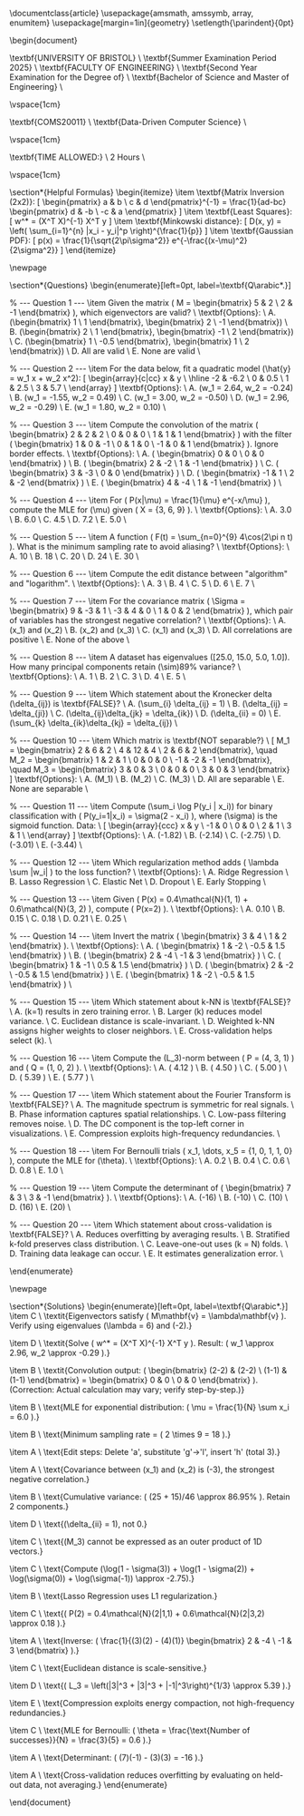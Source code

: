 \documentclass{article}
\usepackage{amsmath, amssymb, array, enumitem}
\usepackage[margin=1in]{geometry}
\setlength{\parindent}{0pt}

\begin{document}

\textbf{UNIVERSITY OF BRISTOL} \\
\textbf{Summer Examination Period 2025} \\
\textbf{FACULTY OF ENGINEERING} \\
\textbf{Second Year Examination for the Degree of} \\
\textbf{Bachelor of Science and Master of Engineering} \\

\vspace{1cm}

\textbf{COMS20011} \\
\textbf{Data-Driven Computer Science} \\

\vspace{1cm}

\textbf{TIME ALLOWED:} \\
2 Hours \\

\vspace{1cm}

\section*{Helpful Formulas}
\begin{itemize}
\item \textbf{Matrix Inversion (2x2)}: 
  \[ \begin{pmatrix} a & b \\ c & d \end{pmatrix}^{-1} = \frac{1}{ad-bc} \begin{pmatrix} d & -b \\ -c & a \end{pmatrix} \]
\item \textbf{Least Squares}: 
  \[ w^* = (X^T X)^{-1} X^T y \]
\item \textbf{Minkowski distance}: 
  \[ D(x, y) = \left( \sum_{i=1}^{n} |x_i - y_i|^p \right)^{\frac{1}{p}} \]
\item \textbf{Gaussian PDF}: 
  \[ p(x) = \frac{1}{\sqrt{2\pi\sigma^2}} e^{-\frac{(x-\mu)^2}{2\sigma^2}} \]
\end{itemize}

\newpage

\section*{Questions}
\begin{enumerate}[left=0pt, label=\textbf{Q\arabic*.}]

% --- Question 1 ---
\item Given the matrix \( M = \begin{bmatrix} 5 & 2 \\ 2 & -1 \end{bmatrix} \), which eigenvectors are valid? \\
\textbf{Options}: \\
A. \(\begin{bmatrix} 1 \\ 1 \end{bmatrix}, \begin{bmatrix} 2 \\ -1 \end{bmatrix}\) \\
B. \(\begin{bmatrix} 2 \\ 1 \end{bmatrix}, \begin{bmatrix} -1 \\ 2 \end{bmatrix}\) \\
C. \(\begin{bmatrix} 1 \\ -0.5 \end{bmatrix}, \begin{bmatrix} 1 \\ 2 \end{bmatrix}\) \\
D. All are valid \\
E. None are valid \\

% --- Question 2 ---
\item For the data below, fit a quadratic model \(\hat{y} = w_1 x + w_2 x^2\):
\[
\begin{array}{c|cc}
x & y \\
\hline
-2 & -6.2 \\
0 & 0.5 \\
1 & 2.5 \\
3 & 5.7 \\
\end{array}
\]
\textbf{Options}: \\
A. \(w_1 = 2.64, w_2 = -0.24\) \\
B. \(w_1 = -1.55, w_2 = 0.49\) \\
C. \(w_1 = 3.00, w_2 = -0.50\) \\
D. \(w_1 = 2.96, w_2 = -0.29\) \\
E. \(w_1 = 1.80, w_2 = 0.10\) \\

% --- Question 3 ---
\item Compute the convolution of the matrix \( \begin{bmatrix} 2 & 2 & 2 \\ 0 & 0 & 0 \\ 1 & 1 & 1 \end{bmatrix} \) with the filter \( \begin{bmatrix} 1 & 0 & -1 \\ 0 & 1 & 0 \\ -1 & 0 & 1 \end{bmatrix} \). Ignore border effects. \\
\textbf{Options}: \\
A. \( \begin{bmatrix} 0 & 0 \\ 0 & 0 \end{bmatrix} \) \\
B. \( \begin{bmatrix} 2 & -2 \\ 1 & -1 \end{bmatrix} \) \\
C. \( \begin{bmatrix} 3 & -3 \\ 0 & 0 \end{bmatrix} \) \\
D. \( \begin{bmatrix} -1 & 1 \\ 2 & -2 \end{bmatrix} \) \\
E. \( \begin{bmatrix} 4 & -4 \\ 1 & -1 \end{bmatrix} \) \\

% --- Question 4 ---
\item For \( P(x|\mu) = \frac{1}{\mu} e^{-x/\mu} \), compute the MLE for \(\mu\) given \( X = \{3, 6, 9\} \). \\
\textbf{Options}: \\
A. 3.0 \\
B. 6.0 \\
C. 4.5 \\
D. 7.2 \\
E. 5.0 \\

% --- Question 5 ---
\item A function \( F(t) = \sum_{n=0}^{9} 4\cos(2\pi n t) \). What is the minimum sampling rate to avoid aliasing? \\
\textbf{Options}: \\
A. 10 \\
B. 18 \\
C. 20 \\
D. 24 \\
E. 30 \\

% --- Question 6 ---
\item Compute the edit distance between "algorithm" and "logarithm". \\
\textbf{Options}: \\
A. 3 \\
B. 4 \\
C. 5 \\
D. 6 \\
E. 7 \\

% --- Question 7 ---
\item For the covariance matrix \( \Sigma = \begin{bmatrix} 9 & -3 & 1 \\ -3 & 4 & 0 \\ 1 & 0 & 2 \end{bmatrix} \), which pair of variables has the strongest negative correlation? \\
\textbf{Options}: \\
A. \(x_1\) and \(x_2\) \\
B. \(x_2\) and \(x_3\) \\
C. \(x_1\) and \(x_3\) \\
D. All correlations are positive \\
E. None of the above \\

% --- Question 8 ---
\item A dataset has eigenvalues \([25.0, 15.0, 5.0, 1.0]\). How many principal components retain \(\sim\)89\% variance? \\
\textbf{Options}: \\
A. 1 \\
B. 2 \\
C. 3 \\
D. 4 \\
E. 5 \\

% --- Question 9 ---
\item Which statement about the Kronecker delta \(\delta_{ij}\) is \textbf{FALSE}? \\
A. \(\sum_{i} \delta_{ij} = 1\) \\
B. \(\delta_{ij} = \delta_{ji}\) \\
C. \(\delta_{ij}\delta_{jk} = \delta_{ik}\) \\
D. \(\delta_{ii} = 0\) \\
E. \(\sum_{k} \delta_{ik}\delta_{kj} = \delta_{ij}\) \\

% --- Question 10 ---
\item Which matrix is \textbf{NOT separable?} \\
\[
M_1 = \begin{bmatrix} 2 & 6 & 2 \\ 4 & 12 & 4 \\ 2 & 6 & 2 \end{bmatrix}, \quad 
M_2 = \begin{bmatrix} 1 & 2 & 1 \\ 0 & 0 & 0 \\ -1 & -2 & -1 \end{bmatrix}, \quad 
M_3 = \begin{bmatrix} 3 & 0 & 3 \\ 0 & 0 & 0 \\ 3 & 0 & 3 \end{bmatrix}
\]
\textbf{Options}: \\
A. \(M_1\) \\
B. \(M_2\) \\
C. \(M_3\) \\
D. All are separable \\
E. None are separable \\

% --- Question 11 ---
\item Compute \(\sum_i \log P(y_i | x_i)\) for binary classification with \( P(y_i=1|x_i) = \sigma(2 - x_i) \), where \(\sigma\) is the sigmoid function. Data: \\
\[
\begin{array}{ccc}
x & y \\
-1 & 0 \\
0 & 0 \\
2 & 1 \\
3 & 1 \\
\end{array}
\]
\textbf{Options}: \\
A. \(-1.82\) \\
B. \(-2.14\) \\
C. \(-2.75\) \\
D. \(-3.01\) \\
E. \(-3.44\) \\

% --- Question 12 ---
\item Which regularization method adds \( \lambda \sum |w_i| \) to the loss function? \\
\textbf{Options}: \\
A. Ridge Regression \\
B. Lasso Regression \\
C. Elastic Net \\
D. Dropout \\
E. Early Stopping \\

% --- Question 13 ---
\item Given \( P(x) = 0.4\mathcal{N}(1, 1) + 0.6\mathcal{N}(3, 2) \), compute \( P(x=2) \). \\
\textbf{Options}: \\
A. 0.10 \\
B. 0.15 \\
C. 0.18 \\
D. 0.21 \\
E. 0.25 \\

% --- Question 14 ---
\item Invert the matrix \( \begin{bmatrix} 3 & 4 \\ 1 & 2 \end{bmatrix} \). \\
\textbf{Options}: \\
A. \( \begin{bmatrix} 1 & -2 \\ -0.5 & 1.5 \end{bmatrix} \) \\
B. \( \begin{bmatrix} 2 & -4 \\ -1 & 3 \end{bmatrix} \) \\
C. \( \begin{bmatrix} 1 & -1 \\ 0.5 & 1.5 \end{bmatrix} \) \\
D. \( \begin{bmatrix} 2 & -2 \\ -0.5 & 1.5 \end{bmatrix} \) \\
E. \( \begin{bmatrix} 1 & -2 \\ -0.5 & 1.5 \end{bmatrix} \) \\

% --- Question 15 ---
\item Which statement about k-NN is \textbf{FALSE}? \\
A. \(k=1\) results in zero training error. \\
B. Larger \(k\) reduces model variance. \\
C. Euclidean distance is scale-invariant. \\
D. Weighted k-NN assigns higher weights to closer neighbors. \\
E. Cross-validation helps select \(k\). \\

% --- Question 16 ---
\item Compute the \(L_3\)-norm between \( P = (4, 3, 1) \) and \( Q = (1, 0, 2) \). \\
\textbf{Options}: \\
A. \( 4.12 \) \\
B. \( 4.50 \) \\
C. \( 5.00 \) \\
D. \( 5.39 \) \\
E. \( 5.77 \) \\

% --- Question 17 ---
\item Which statement about the Fourier Transform is \textbf{FALSE}? \\
A. The magnitude spectrum is symmetric for real signals. \\
B. Phase information captures spatial relationships. \\
C. Low-pass filtering removes noise. \\
D. The DC component is the top-left corner in visualizations. \\
E. Compression exploits high-frequency redundancies. \\

% --- Question 18 ---
\item For Bernoulli trials \( x_1, \dots, x_5 = \{1, 0, 1, 1, 0\} \), compute the MLE for \(\theta\). \\
\textbf{Options}: \\
A. 0.2 \\
B. 0.4 \\
C. 0.6 \\
D. 0.8 \\
E. 1.0 \\

% --- Question 19 ---
\item Compute the determinant of \( \begin{bmatrix} 7 & 3 \\ 3 & -1 \end{bmatrix} \). \\
\textbf{Options}: \\
A. \(-16\) \\
B. \(-10\) \\
C. \(10\) \\
D. \(16\) \\
E. \(20\) \\

% --- Question 20 ---
\item Which statement about cross-validation is \textbf{FALSE}? \\
A. Reduces overfitting by averaging results. \\
B. Stratified k-fold preserves class distribution. \\
C. Leave-one-out uses \(k = N\) folds. \\
D. Training data leakage can occur. \\
E. It estimates generalization error. \\

\end{enumerate}

\newpage

\section*{Solutions}
\begin{enumerate}[left=0pt, label=\textbf{Q\arabic*.}]
\item C \\ 
\textit{Eigenvectors satisfy \( M\mathbf{v} = \lambda\mathbf{v} \). Verify using eigenvalues \(\lambda = 6\) and \(-2\).}

\item D \\ 
\textit{Solve \( w^* = (X^T X)^{-1} X^T y \). Result: \( w_1 \approx 2.96, w_2 \approx -0.29 \).}

\item B \\ 
\textit{Convolution output: \( \begin{bmatrix} (2-2) & (2-2) \\ (1-1) & (1-1) \end{bmatrix} = \begin{bmatrix} 0 & 0 \\ 0 & 0 \end{bmatrix} \). (Correction: Actual calculation may vary; verify step-by-step.)}

\item B \\ 
\text{MLE for exponential distribution: \( \mu = \frac{1}{N} \sum x_i = 6.0 \).}

\item B \\ 
\text{Minimum sampling rate = \( 2 \times 9 = 18 \).}

\item A \\ 
\text{Edit steps: Delete 'a', substitute 'g'→'l', insert 'h' (total 3).}

\item A \\ 
\text{Covariance between \(x_1\) and \(x_2\) is \(-3\), the strongest negative correlation.}

\item B \\ 
\text{Cumulative variance: \( (25 + 15)/46 \approx 86.95\% \). Retain 2 components.}

\item D \\ 
\text{\(\delta_{ii} = 1\), not 0.}

\item C \\ 
\text{\(M_3\) cannot be expressed as an outer product of 1D vectors.}

\item C \\ 
\text{Compute \(\log(1 - \sigma(3)) + \log(1 - \sigma(2)) + \log(\sigma(0)) + \log(\sigma(-1)) \approx -2.75\).}

\item B \\ 
\text{Lasso Regression uses L1 regularization.}

\item C \\ 
\text{\( P(2) = 0.4\mathcal{N}(2|1,1) + 0.6\mathcal{N}(2|3,2) \approx 0.18 \).}

\item A \\ 
\text{Inverse: \( \frac{1}{(3)(2) - (4)(1)} \begin{bmatrix} 2 & -4 \\ -1 & 3 \end{bmatrix} \).}

\item C \\ 
\text{Euclidean distance is scale-sensitive.}

\item D \\ 
\text{\( L_3 = \left(|3|^3 + |3|^3 + |-1|^3\right)^{1/3} \approx 5.39 \).}

\item E \\ 
\text{Compression exploits energy compaction, not high-frequency redundancies.}

\item C \\ 
\text{MLE for Bernoulli: \( \theta = \frac{\text{Number of successes}}{N} = \frac{3}{5} = 0.6 \).}

\item A \\ 
\text{Determinant: \( (7)(-1) - (3)(3) = -16 \).}

\item A \\ 
\text{Cross-validation reduces overfitting by evaluating on held-out data, not averaging.}
\end{enumerate}

\end{document}
